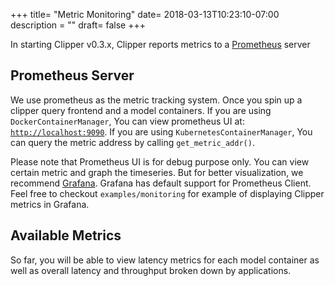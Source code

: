 +++
title= "Metric Monitoring"
date= 2018-03-13T10:23:10-07:00
description = ""
draft= false
+++

In starting Clipper v0.3.x, Clipper reports metrics to a [Prometheus](https://prometheus.io/) server

## Prometheus Server
We use prometheus as the metric tracking system. Once you spin up a clipper query frontend and a model containers.
If you are using `DockerContainerManager`, You can view prometheus UI at: [`http://localhost:9090`](http://localhost:9090).
If you are using `KubernetesContainerManager`, You can query the metric address by calling `get_metric_addr()`.

Please note that Prometheus UI is for debug purpose only. You can view certain metric and graph the timeseries. But for better visualization, we recommend [Grafana](https://grafana.com/). Grafana has default support for Prometheus Client. Feel free to checkout `examples/monitoring` for example of displaying Clipper metrics in Grafana.

## Available Metrics
So far, you will be able to view latency metrics for each model container as well as overall latency and throughput broken down by applications. 
